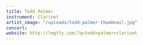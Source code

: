 ```yaml
---
title: Todd Palmer
instrument: Clarinet
artist_image: "/uploads/todd-palmer-thumbnail.jpg"
concert:
website: http://lmgtfy.com/?q=todd+palmer+clarinet
---
```


